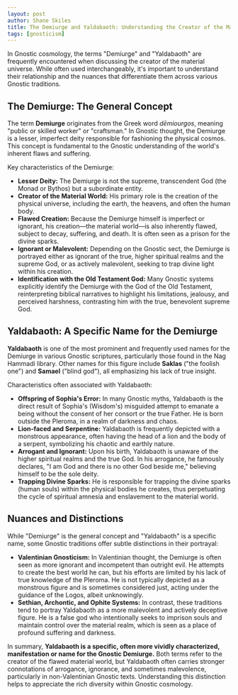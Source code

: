 ```yaml
---
layout: post
author: Shane Skiles
title: The Demiurge and Yaldabaoth: Understanding the Creator of the Material World
tags: [gnosticism]
---
```


In Gnostic cosmology, the terms "Demiurge" and "Yaldabaoth" are frequently encountered when discussing the creator of the material universe. While often used interchangeably, it's important to understand their relationship and the nuances that differentiate them across various Gnostic traditions.

## The Demiurge: The General Concept

The term **Demiurge** originates from the Greek word *dēmiourgos*, meaning "public or skilled worker" or "craftsman." In Gnostic thought, the Demiurge is a lesser, imperfect deity responsible for fashioning the physical cosmos. This concept is fundamental to the Gnostic understanding of the world's inherent flaws and suffering.

Key characteristics of the Demiurge:

*   **Lesser Deity:** The Demiurge is not the supreme, transcendent God (the Monad or Bythos) but a subordinate entity.
*   **Creator of the Material World:** His primary role is the creation of the physical universe, including the earth, the heavens, and often the human body.
*   **Flawed Creation:** Because the Demiurge himself is imperfect or ignorant, his creation—the material world—is also inherently flawed, subject to decay, suffering, and death. It is often seen as a prison for the divine sparks.
*   **Ignorant or Malevolent:** Depending on the Gnostic sect, the Demiurge is portrayed either as ignorant of the true, higher spiritual realms and the supreme God, or as actively malevolent, seeking to trap divine light within his creation.
*   **Identification with the Old Testament God:** Many Gnostic systems explicitly identify the Demiurge with the God of the Old Testament, reinterpreting biblical narratives to highlight his limitations, jealousy, and perceived harshness, contrasting him with the true, benevolent supreme God.

## Yaldabaoth: A Specific Name for the Demiurge

**Yaldabaoth** is one of the most prominent and frequently used names for the Demiurge in various Gnostic scriptures, particularly those found in the Nag Hammadi library. Other names for this figure include **Saklas** ("the foolish one") and **Samael** ("blind god"), all emphasizing his lack of true insight.

Characteristics often associated with Yaldabaoth:

*   **Offspring of Sophia's Error:** In many Gnostic myths, Yaldabaoth is the direct result of Sophia's (Wisdom's) misguided attempt to emanate a being without the consent of her consort or the true Father. He is born outside the Pleroma, in a realm of darkness and chaos.
*   **Lion-faced and Serpentine:** Yaldabaoth is frequently depicted with a monstrous appearance, often having the head of a lion and the body of a serpent, symbolizing his chaotic and earthly nature.
*   **Arrogant and Ignorant:** Upon his birth, Yaldabaoth is unaware of the higher spiritual realms and the true God. In his arrogance, he famously declares, "I am God and there is no other God beside me," believing himself to be the sole deity.
*   **Trapping Divine Sparks:** He is responsible for trapping the divine sparks (human souls) within the physical bodies he creates, thus perpetuating the cycle of spiritual amnesia and enslavement to the material world.

## Nuances and Distinctions

While "Demiurge" is the general concept and "Yaldabaoth" is a specific name, some Gnostic traditions offer subtle distinctions in their portrayal:

*   **Valentinian Gnosticism:** In Valentinian thought, the Demiurge is often seen as more ignorant and incompetent than outright evil. He attempts to create the best world he can, but his efforts are limited by his lack of true knowledge of the Pleroma. He is not typically depicted as a monstrous figure and is sometimes considered just, acting under the guidance of the Logos, albeit unknowingly.
*   **Sethian, Archontic, and Ophite Systems:** In contrast, these traditions tend to portray Yaldabaoth as a more malevolent and actively deceptive figure. He is a false god who intentionally seeks to imprison souls and maintain control over the material realm, which is seen as a place of profound suffering and darkness.

In summary, **Yaldabaoth is a specific, often more vividly characterized, manifestation or name for the Gnostic Demiurge.** Both terms refer to the creator of the flawed material world, but Yaldabaoth often carries stronger connotations of arrogance, ignorance, and sometimes malevolence, particularly in non-Valentinian Gnostic texts. Understanding this distinction helps to appreciate the rich diversity within Gnostic cosmology.